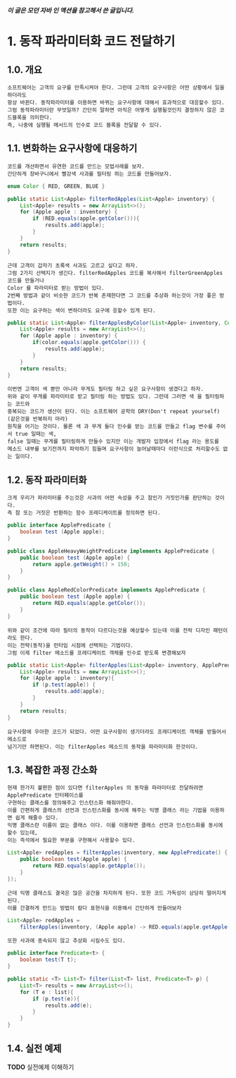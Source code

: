 ***이 글은 모던 자바 인 액션을 참고해서 쓴 글입니다.***
# 1. 동작 파라미터화 코드 전달하기
## 1.0. 개요
    소프트웨어는 고객의 요구를 만족시켜야 한다. 그런데 고객의 요구사항은 어떤 상황에서 일을 하더라도
    항상 바뀐다. 동작파라미터를 이용하면 바뀌는 요구사항에 대해서 효과적으로 대응할수 있다.
    그럼 동작파라미터란 무엇일까? 간단히 말하면 아직은 어떻게 실행될것인지 결정하지 않은 코드블록을 의미한다.
    즉, 나중에 실행될 메서드의 인수로 코드 블록을 전달할 수 있다.
    
## 1.1. 변화하는 요구사항에 대응하기
    코드를 개선하면서 유연한 코드를 만드는 모법사례를 보자.
    간단하게 장바구니에서 빨강색 사과를 필터링 하는 코드를 만들어보자.
```java
enum Color { RED, GREEN, BLUE }

public static List<Apple> filterRedApples(List<Apple> inventory) {
    List<Apple> results = new ArrayList<>();
    for (Apple apple : inventory) {
        if (RED.equals(apple.getColor())){
            results.add(apple);
        }
    }
    return results;
}
```
    근데 고객이 갑자기 초록색 사과도 고르고 싶다고 하자. 
    그럼 2가지 선택지가 생긴다. filterRedApples 코드를 복사해서 filterGreenApples 코드를 만들거나
    Color 를 파라미터로 받는 방법이 있다.
    2번째 방법과 같이 비슷한 코드가 반복 존재한다면 그 코드를 추상화 하는것이 가장 좋은 방법이다.
    또한 이는 요구하는 색이 변하더라도 요구에 응할수 있게 된다.
```java
public static List<Apple> filterApplesByColor(List<Apple> inventory, Color color) {
    List<Apple> results = new ArrayList<>();
    for (Apple apple : inventory) {
        if(color.equals(apple.getColor())) {
            results.add(apple);
        }
    }
    return results;
}
```
    이번엔 고객이 색 뿐만 아니라 무게도 필터링 하고 싶은 요구사항이 생겼다고 하자.
    위와 같이 무게를 파라미터로 받고 필터링 하는 방법도 있다. 그런데 그러면 색 을 필터링하는 코드와
    중복되는 코드가 생산이 된다. 이는 소프트웨어 공학의 DRY(Don't repeat yourself) (같은것을 반복하지 마라)
    원칙을 어기는 것이다. 물론 색 과 무게 둘다 인수를 받는 코드를 만들고 flag 변수를 주어서 true 일때는 색,
    false 일때는 무게를 필터링하게 만들수 있지만 이는 개발자 입장에서 flag 라는 용도를
    메소드 내부를 보기전까지 파악하기 힘들며 요구사항이 늘어날때마다 이런식으로 처리할수도 없는 일이다.
## 1.2. 동작 파라미터화
    크게 우리가 파라미터를 주는것은 사과의 어떤 속성을 주고 참인가 거짓인가를 판단하는 것이다.
    즉 참 또는 거짓은 반환하는 함수 프레디케이트를 정의하면 된다.
```java
public interface ApplePredicate {
    boolean test (Apple apple);
}

public class AppleHeavyWeightPredicate implements ApplePredicate {
    public boolean test (Apple apple) {
        return apple.getWeight() > 150; 
    }
}

public class AppleRedColorPredicate implements ApplePredicate {
    public boolean test (Apple apple) {
        return RED.equals(apple.getColor()); 
    }
}
```
    위와 같이 조건에 따라 필터의 동작이 다르다는것을 예상할수 있는데 이를 전락 디자인 패턴이라도 한다.
    이는 전략(동작)을 런타임 시점에 선택하는 기법이다.
    그럼 이제 filter 메소드를 프레디케이트 객체를 인수로 받도록 변경해보자
```java
public static List<Apple> filterApples(List<Apple> inventory, ApplePredicate p) {
    List<Apple> results = new ArrayList<>();
    for (Apple apple : inventory){
        if (p.test(apple)) {
            results.add(apple);
        }
    }
    return results;
}
```
    요구사항에 우아한 코드가 되었다. 어떤 요구사항이 생기더라도 프레디케이트 객체를 받들어서 메소드로
    넘기기만 하면된다. 이는 filterApples 메소드의 동작을 파라미터화 한것이다.
## 1.3. 복잡한 과정 간소화
    현재 한가지 불편한 점이 있다면 filterApples 의 동작을 파라미터로 전달하려면 ApplePredicate 인터페이스를
    구현하는 클래스를 정의해주고 인스턴스화 해줘야한다.
    이를 간편하게 클래스의 선언과 인스턴스화를 동시에 해주는 익명 클래스 라는 기법을 이용하면 쉽게 해줄수 있다.
    익명 클래스란 이름이 없는 클래스 이다. 이를 이용하면 클래스 선언과 인스턴스화를 동시에 할수 있는데,
    이는 즉석에서 필요한 부분을 구현해서 사용할수 있다.
```java
List<Apple> redApples = filterApples(inventory, new ApplePredicate() {
    public boolean test(Apple apple) {
        return RED.equals(apple.getApple());
    }
});
```
    근데 익명 클래스도 결국은 많은 공간을 차지하게 된다. 또한 코드 가독성이 상당히 떨어지게 된다.
    이를 간결하게 만드는 방법이 람다 표현식을 이용해서 간단하게 만들어보자
```java
List<Apple> redApples = 
    filterApples(inventory, (Apple apple) -> RED.equals(apple.getApple()));
```
    또한 사과에 종속되지 않고 추상화 시킬수도 있다.
```java
public interface Predicate<t> {
    boolean test(T t);
}

public static <T> List<T> filter(List<T> list, Predicate<T> p) {
    List<T> results = new ArrayList<>();
    for (T e : list){
        if (p.test(e)){
            results.add(e);
        }
    }
}
```
## 1.4. 실전 예제
**TODO**
실전예제 이해하기 
    
    
    
    


        
        

